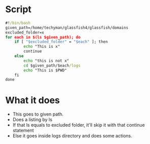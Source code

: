 # Script
```cmd
#!/bin/bash
given_path=/home/techyman/glassfish4/glassfish/domains
excluded_folder=x
for each in $(ls $given_path); do
    if [ "$excluded_folder" = "$each" ]; then
        echo "This is x"
        continue
    else
        echo "this is not x"
        cd $given_path/$each/logs
        echo "This is $PWD"
    fi
done
```
# What it does
- This goes to given path.
- Does a listing by  ls
- If that ls equals to excluded folder, it'll skip it with that continue statement
- Else it goes inside logs directory and does some actions.
